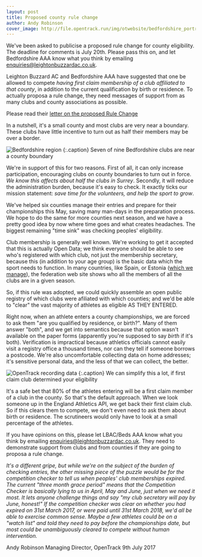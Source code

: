 ```yaml
---
layout: post
title: Proposed county rule change
author: Andy Robinson
cover_image: http://file.opentrack.run/img/otwebsite/bedfordshire_portrait.png
---
```


We've been asked to publicise a proposed rule change for county eligibility.  The deadline for comments is July 20th.  Please pass this on, and let Bedfordshire AAA know what you think by emailing <a href="mailto:enquiries@leightonbuzzardac.co.uk">enquiries@leightonbuzzardac.co.uk</a>.

Leighton Buzzard AC and Bedfordshire AAA have suggested that one be allowed to compete _having first claim membership of a club affiliated to that county_, in addition to the current qualification by birth or residence. To actually proposa a rule change, they need messages of support from as many clubs and county associations as possible.

Please read their [letter on the proposed Rule Change](http://file.opentrack.run/docs/2017/rule21change.pdf)

In a nutshell, it's a small county and most clubs are very near a boundary.  These clubs have little incentive to turn out as half their members may be over a border.

![Bedfordshire region](http://file.opentrack.run/img/otwebsite/bedfordshire_portrait.png)
{:.caption}
Seven of nine Bedfordshire clubs are near a county boundary

We're in support of this for two reasons.  First of all, it can only increase participation, encouraging clubs on county boundaries to turn out in force.  _We know this affects about half the clubs in Surrey_. Secondly, it will reduce the administration burden, because it's easy to check.   It exactly ticks our mission statement:  *save time for the volunteers, and help the sport to grow*.

We've helped six counties manage their entries and prepare for their championships this May, saving many man-days in the preparation process.  We hope to do the same for more counties next season, and we have a pretty good idea by now where time goes and what creates headaches.  The biggest remaining "time sink" was checking peoples' eligibility.

Club membership is generally well known.  We're working to get it accepted that this is actually Open Data; we think everyone should be able to see who's registered with which club, not just the membership secretary, because this (in addition to your age group) is the basic data which the sport needs to function.  In many countries, like Spain, or Estonia ([which we manage](https://estonia.opentrack.run/)), the federation web site shows who all the members of all the clubs are in a given season.


So, if this rule was adopted, we could quickly assemble an open public registry of which clubs were afiliated with which counties; and we'd be able to "clear" the vast majority of athletes as eligible AS THEY ENTERED.  

Right now, when an athlete enters a county championships, we are forced to ask them "are you qualified by residence, or birth?".  Many of them answer "both", and we get into semantics because that option wasn't available on the paper forms (apparently you're supposed to say *birth* if it's both).  Verification is impractical because athletics officials cannot easily visit a registry office a thousand times, nor can they tell if someone borrows a postcode. We're also uncomfortable collecting data on home addresses; it's sensitive personal data, and the less of that we can collect, the better.


![OpenTrack recording data](http://file.opentrack.run/img/otwebsite/products/entries/countychecks_square.png)
{:.caption}
We can simplify this a lot, if first claim club determined your eligibility


It's a safe bet that 80% of the athletes entering will be a first claim member of a club in the county.  So that's the default approach.  When we look someone up in the England Athletics API, we get back their first claim club.  So if this clears them to compete, we don't even need to ask them about birth or residence. The scrutineers would only have to look at a small percentage of the athletes.


If you have opinions on this, please let LBAC/Beds AAA know what you think by emailing <a href="mailto:enquiries@leightonbuzzardac.co.uk">enquiries@leightonbuzzardac.co.uk</a>.   They need to demonstrate support from clubs and from counties if they are going to proposa a rule change.


_It's a different gripe, but while we're on the subject of the burden of checking entries, the other missing piece of the puzzle would be for the competition checker to tell us when peoples' club memberships expired.  The current "three month grace period" means that the Competition Checker is basically lying to us in April, May and June, just when we need it most. It lets anyone challenge things and say "my club secretary will pay by June, honest!"  If the competition checker was clear on whether you had expired on 31st March 2017, or were paid until 31st March 2018, we'd all be able to exercise common sense.  Maybe a few athletes could be on a "watch list" and told they need to pay before the championships date, but most could be unambiguously cleared to compete without human intervention._

Andy Robinson
Managing Director, OpenTrack
9th July 2017
